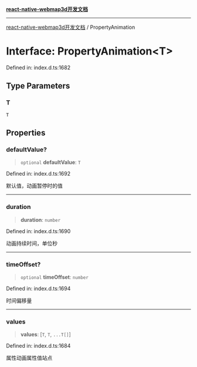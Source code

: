 [**react-native-webmap3d开发文档**](../README.md)

***

[react-native-webmap3d开发文档](../globals.md) / PropertyAnimation

# Interface: PropertyAnimation\<T\>

Defined in: index.d.ts:1682

## Type Parameters

### T

`T`

## Properties

### defaultValue?

> `optional` **defaultValue**: `T`

Defined in: index.d.ts:1692

默认值，动画暂停时的值

***

### duration

> **duration**: `number`

Defined in: index.d.ts:1690

动画持续时间，单位秒

***

### timeOffset?

> `optional` **timeOffset**: `number`

Defined in: index.d.ts:1694

时间偏移量

***

### values

> **values**: \[`T`, `T`, `...T[]`\]

Defined in: index.d.ts:1684

属性动画属性值站点
